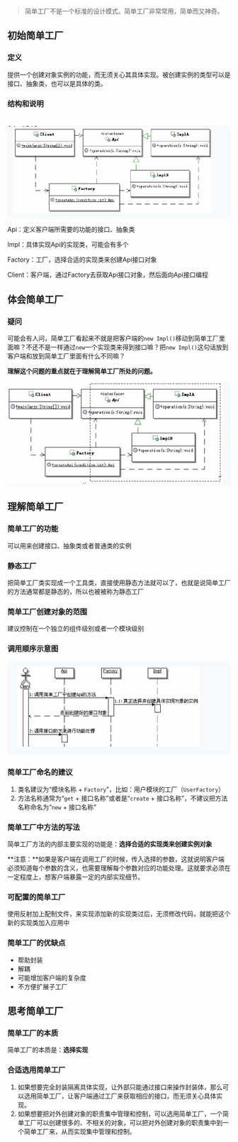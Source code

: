 > 简单工厂不是一个标准的设计模式。简单工厂非常常用，简单而又神奇。





## 初始简单工厂

### 定义

提供一个创建对象实例的功能，而无须关心其具体实现。被创建实例的类型可以是接口、抽象类，也可以是具体的类。

### 结构和说明

# 

![](dir\简单工厂模式结构.jpg)

Api：定义客户端所需要的功能的接口、抽象类

Impl：具体实现Api的实现类，可能会有多个

Factory：工厂，选择合适的实现类来创建Api接口对象

Client：客户端，通过Factory去获取Api接口对象，然后面向Api接口编程



## 体会简单工厂

### 疑问

可能会有人问，简单工厂看起来不就是把客户端的`new Impl()`移动到简单工厂里面嘛？不还不是一样通过`new`一个实现类来得到接口嘛？把`new Impl()`这句话放到客户端和放到简单工厂里面有什么不同嘛？

**理解这个问题的重点就在于理解简单工厂所处的问题。**

![](dir/简单工厂出现的位置.jpg)

## 理解简单工厂

### 简单工厂的功能

可以用来创建接口、抽象类或者普通类的实例

### 静态工厂

把简单工厂类实现成一个工具类，直接使用静态方法就可以了，也就是说简单工厂的方法通常都是静态的，所以也被被称为静态工厂



### 简单工厂创建对象的范围

建议控制在一个独立的组件级别或者一个模块级别



### 调用顺序示意图

![](dir/简单工厂时序图.jpg)



### 简单工厂命名的建议

1. 类名建议为“模块名称 + `Factory`”，比如：用户模块的工厂（`UserFactory`）
2. 方法名称通常为“`get` + 接口名称”或者是“`create` + 接口名称”，不建议把方法名称命名为“`new` + 接口名称”



### 简单工厂中方法的写法

简单工厂方法的内部主要实现的功能是：**选择合适的实现类来创建实例对象**

**注意：**如果是客户端在调用工厂的时候，传入选择的参数，这就说明客户端必须知道每个参数的含义，也需要理解每个参数对应的功能处理。这就要求必须在一定程度上，想客户端暴露一定的内部实现细节。



### 可配置的简单工厂

使用反射加上配制文件，来实现添加新的实现类过后，无须修改代码，就能把这个新的实现类加入应用中



### 简单工厂的优缺点

- 帮助封装
- 解耦
- 可能增加客户端的复杂度
- 不方便扩展子工厂

## 思考简单工厂

### 简单工厂的本质

简单工厂的本质是：**选择实现**

### 合适选用简单工厂

1. 如果想要完全封装隔离具体实现，让外部只能通过接口来操作封装体，那么可以选用简单工厂，让客户端通过工厂来获取相应的接口，而无须关心具体实现。
2. 如果想要把对外创建对象的职责集中管理和控制，可以选用简单工厂，一个简单工厂可以创建很多的、不相关的对象，可以把对外创建对象的职责集中到一个简单工厂来，从而实现集中管理和控制。